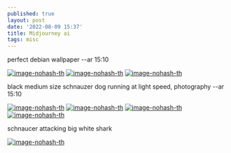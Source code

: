 ```yaml
---
published: true
layout: post
date: '2022-08-09 15:37'
title: Midjourney ai
tags: misc 
---
```

perfect debian wallpaper --ar 15:10

[![image-nohash-th](https://i.imgur.com/HtjN8oIb.png)](https://i.imgur.com/HtjN8oI.png)
[![image-nohash-th](https://i.imgur.com/Af8gZnWb.png)](https://i.imgur.com/Af8gZnW.png)
[![image-nohash-th](https://i.imgur.com/OekM58yb.png)](https://i.imgur.com/OekM58y.png)

black medium size schnauzer dog running at light speed, photography --ar 15:10

[![image-nohash-th](https://i.imgur.com/2yuNqFOb.png)](https://i.imgur.com/2yuNqFO.png)
[![image-nohash-th](https://i.imgur.com/XNRK1RJb.png)](https://i.imgur.com/XNRK1RJ.png)
[![image-nohash-th](https://i.imgur.com/oJQMTUlb.png)](https://i.imgur.com/oJQMTUl.png)
[![image-nohash-th](https://i.imgur.com/oJR3h0vb.png)](https://i.imgur.com/oJR3h0v.png) 

schnaucer attacking big white shark

[![image-nohash-th](https://i.imgur.com/VdMG2Dkb.png)](https://i.imgur.com/VdMG2Dk.png)





